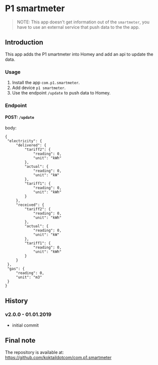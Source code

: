 # P1 smartmeter

> NOTE: This app doesn't get information out of the `smartmeter`, you have to use an external service that push data to the the app.

## Introduction
This app adds the P1 smartmeter into Homey and add an api to update the data.

### Usage
1. Install the app `com.p1.smartmeter`.
2. Add device `p1 smartmeter`.
3. Use the endpoint `/update` to push data to Homey.

### Endpoint

#### POST: `/update`

   body:
   
   ```
   {
   	"electricity": {
   		"delivered": {
   			"tariff2": {
   				"reading": 0,
   				"unit": "kWh"
   			},
   			"actual": {
   				"reading": 0,
   				"unit": "kW"
   			},
   			"tariff1": {
   				"reading": 0,
   				"unit": "kWh"
   			}
   		},
   		"received": {
   			"tariff2": {
   				"reading": 0,
   				"unit": "kWh"
   			},
   			"actual": {
   				"reading": 0,
   				"unit": "kW"
   			},
   			"tariff1": {
   				"reading": 0,
   				"unit": "kWh"
   			}
   		}
   	},
   	"gas": {
   		"reading": 0,
   		"unit": "m3"
   	}
   }
   ```
## History
### v2.0.0 - 01.01.2019
- initial commit

## Final note ##
The repository is available at: https://github.com/koktaildotcom/com.p1.smartmeter